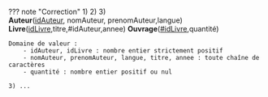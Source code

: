 ??? note "Correction"
    1) 2) 3)<br>
    **Auteur**(<u>idAuteur</u>, nomAuteur, prenomAuteur,langue)
    **Livre**(<u>idLivre</u>,titre,#idAuteur,annee)
    **Ouvrage**(<u>#idLivre</u>,quantité)

    Domaine de valeur :
        - idAuteur, idLivre : nombre entier strictement positif
        - nomAuteur, prenomAuteur, langue, titre, annee : toute chaîne de caractères
        - quantité : nombre entier positif ou nul

    3) ...
